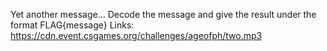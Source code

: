 Yet another message... Decode the message and give the result under the format FLAG{message} Links: https://cdn.event.csgames.org/challenges/ageofph/two.mp3